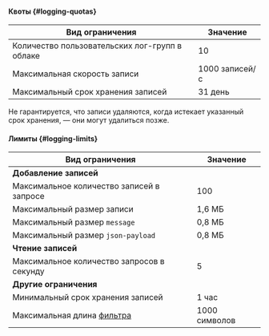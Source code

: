 #### Квоты {#logging-quotas}

Вид ограничения | Значение
----- | -----
Количество пользовательских лог-групп в облаке | 10
Максимальная скорость записи | 1000 записей/с
Максимальный срок хранения записей | 31 день

Не гарантируется, что записи удаляются, когда истекает указанный срок хранения, — они могут удалиться позже.

#### Лимиты {#logging-limits}

Вид ограничения | Значение
----- | -----
**Добавление записей** |
Максимальное количество записей в запросе | 100
Максимальный размер записи | 1,6 МБ
Максимальный размер `message` | 0,8 МБ
Максимальный размер `json-payload` | 0,8 МБ
**Чтение записей** |
Максимальное количество запросов в секунду | 5
**Другие ограничения** |
Минимальный срок хранения записей | 1 час
Максимальная длина [фильтра](../../logging/concepts/filter.md#how-to) | 1000 символов
